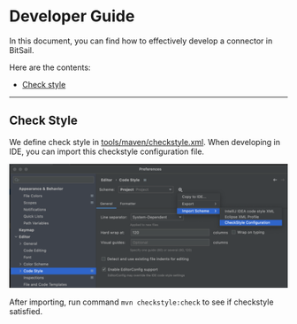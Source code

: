 # Developer Guide

In this document, you can find how to effectively develop a connector in BitSail.

Here are the contents:

 - [Check style](#jump_check_style)

----

## Check Style

We define check style in [tools/maven/checkstyle.xml](https://github.com/bytedance/bitsail/blob/master/tools/maven/checkstyle.xml).
When developing in IDE, you can import this checkstyle configuration file.


![](images/set_checkstyle.png)

After importing, run command `mvn checkstyle:check` to see if checkstyle satisfied.
